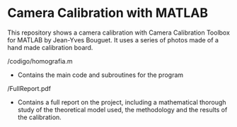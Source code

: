 # Camera Calibration with MATLAB

This repository shows a camera calibration with Camera Calibration Toolbox for MATLAB by Jean-Yves Bouguet. It uses a series of photos made of a hand made calibration board.

/codigo/homografia.m
  - Contains the main code and subroutines for the program

/FullReport.pdf
  - Contains a full report on the project, including a mathematical thorough study of the theoretical model used, the methodology and the results of the calibration.

